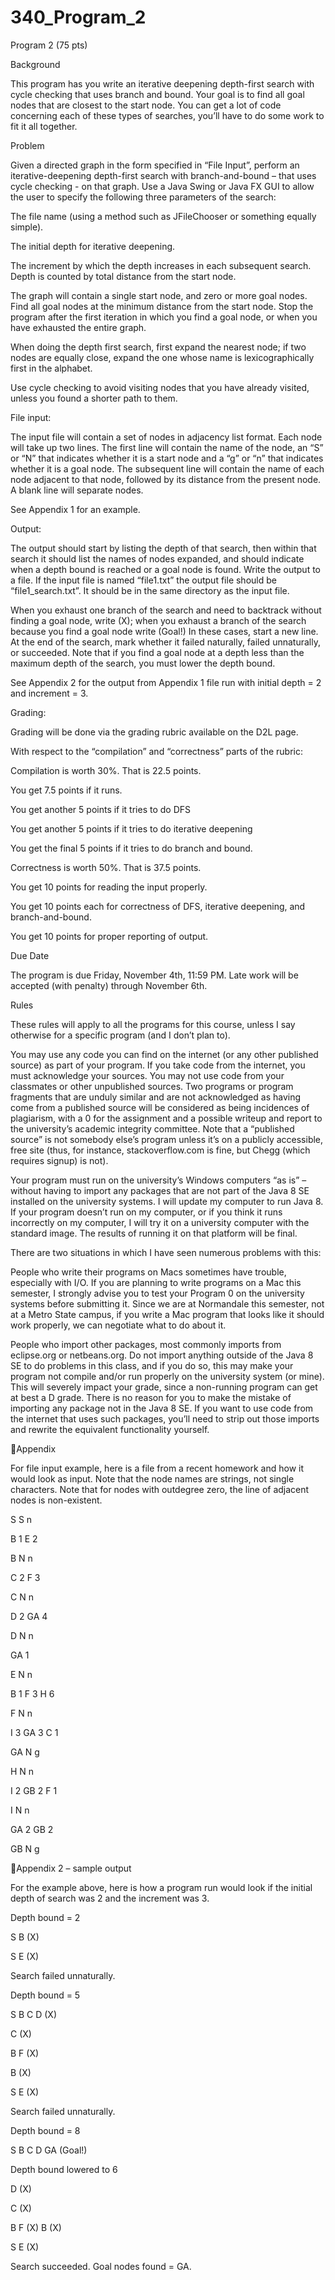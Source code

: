 # 340_Program_2

Program 2 (75 pts)

Background

This program has you write an iterative deepening depth-first search with cycle checking that uses branch and bound. Your goal is to find all goal nodes that are closest to the start node. You can get a lot of code concerning each of these types of searches, you’ll have to do some work to fit it all together.

Problem

Given a directed graph in the form specified in “File Input”, perform an iterative-deepening depth-first search with branch-and-bound – that uses cycle checking - on that graph. Use a Java Swing or Java FX GUI to allow the user to specify the following three parameters of the search:

The file name (using a method such as JFileChooser or something equally simple).

The initial depth for iterative deepening.

The increment by which the depth increases in each subsequent search. Depth is counted by total distance from the start node.

The graph will contain a single start node, and zero or more goal nodes. Find all goal nodes at the minimum distance from the start node. Stop the program after the first iteration in which you find a goal node, or when you have exhausted the entire graph.

When doing the depth first search, first expand the nearest node; if two nodes are equally close, expand the one whose name is lexicographically first in the alphabet.

Use cycle checking to avoid visiting nodes that you have already visited, unless you found a shorter path to them.

File input:

The input file will contain a set of nodes in adjacency list format. Each node will take up two lines. The first line will contain the name of the node, an “S” or “N” that indicates whether it is a start node and a “g” or “n” that indicates whether it is a goal node. The subsequent line will contain the name of each node adjacent to that node, followed by its distance from the present node. A blank line will separate nodes.

See Appendix 1 for an example.

Output:

The output should start by listing the depth of that search, then within that search it should list the names of nodes expanded, and should indicate when a depth bound is reached or a goal node is found. Write the output to a file. If the input file is named “file1.txt” the output file should be “file1_search.txt”. It should be in the same directory as the input file.

When you exhaust one branch of the search and need to backtrack without finding a goal node, write (X); when you exhaust a branch of the search because you find a goal node write (Goal!) In these cases, start a new line. At the end of the search, mark whether it failed naturally, failed unnaturally, or succeeded. Note that if you find a goal node at a depth less than the maximum depth of the search, you must lower the depth bound.

See Appendix 2 for the output from Appendix 1 file run with initial depth = 2 and increment = 3.

Grading:

Grading will be done via the grading rubric available on the D2L page.

With respect to the “compilation” and “correctness” parts of the rubric:

Compilation is worth 30%. That is 22.5 points.

You get 7.5 points if it runs.

You get another 5 points if it tries to do DFS

You get another 5 points if it tries to do iterative deepening

You get the final 5 points if it tries to do branch and bound.

Correctness is worth 50%. That is 37.5 points.

You get 10 points for reading the input properly.

You get 10 points each for correctness of DFS, iterative deepening, and branch-and-bound.

You get 10 points for proper reporting of output.

Due Date

The program is due Friday, November 4th, 11:59 PM. Late work will be accepted (with penalty) through November 6th.

Rules

These rules will apply to all the programs for this course, unless I say otherwise for a specific program (and I don’t plan to).

You may use any code you can find on the internet (or any other published source) as part of your program. If you take code from the internet, you must acknowledge your sources. You may not use code from your classmates or other unpublished sources. Two programs or program fragments that are unduly similar and are not acknowledged as having come from a published source will be considered as being incidences of plagiarism, with a 0 for the assignment and a possible writeup and report to the university’s academic integrity committee. Note that a “published source” is not somebody else’s program unless it’s on a publicly accessible, free site (thus, for instance, stackoverflow.com is fine, but Chegg (which requires signup) is not).

Your program must run on the university’s Windows computers “as is” – without having to import any packages that are not part of the Java 8 SE installed on the university systems. I will update my computer to run Java 8. If your program doesn’t run on my computer, or if you think it runs incorrectly on my computer, I will try it on a university computer with the standard image. The results of running it on that platform will be final.

There are two situations in which I have seen numerous problems with this:

People who write their programs on Macs sometimes have trouble, especially with I/O. If you are planning to write programs on a Mac this semester, I strongly advise you to test your Program 0 on the university systems before submitting it. Since we are at Normandale this semester, not at a Metro State campus, if you write a Mac program that looks like it should work properly, we can negotiate what to do about it.

People who import other packages, most commonly imports from eclipse.org or netbeans.org. Do not import anything outside of the Java 8 SE to do problems in this class, and if you do so, this may make your program not compile and/or run properly on the university system (or mine). This will severely impact your grade, since a non-running program can get at best a D grade. There is no reason for you to make the mistake of importing any package not in the Java 8 SE. If you want to use code from the internet that uses such packages, you’ll need to strip out those imports and rewrite the equivalent functionality yourself.

Appendix

For file input example, here is a file from a recent homework and how it would look as input. Note that the node names are strings, not single characters. Note that for nodes with outdegree zero, the line of adjacent nodes is non-existent.

S S n

B 1 E 2

B N n

C 2 F 3

C N n

D 2 GA 4

D N n

GA 1

E N n

B 1 F 3 H 6

F N n

I 3 GA 3 C 1

GA N g

H N n

I 2 GB 2 F 1

I N n

GA 2 GB 2

GB N g

Appendix 2 – sample output

For the example above, here is how a program run would look if the initial depth of search was 2 and the increment was 3.

Depth bound = 2

S B (X)

S E (X)

Search failed unnaturally.

Depth bound = 5

S B C D (X)

C (X)

B F (X)

B (X)

S E (X)

Search failed unnaturally.

Depth bound = 8

S B C D GA (Goal!)

Depth bound lowered to 6

D (X)

C (X)

B F (X)
B (X)

S E (X)

Search succeeded. Goal nodes found = GA.

